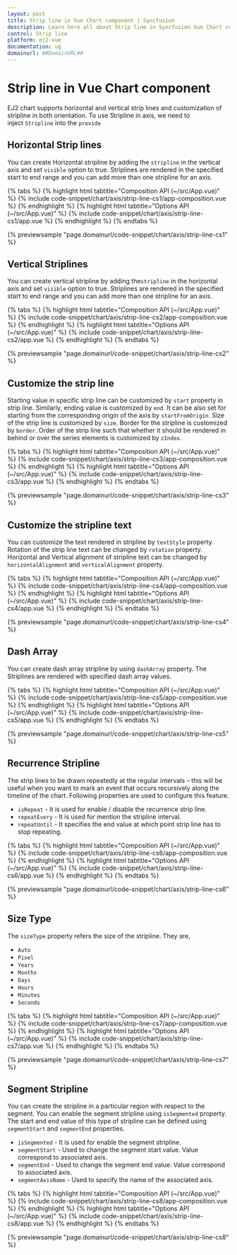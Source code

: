 ```yaml
---
layout: post
title: Strip line in Vue Chart component | Syncfusion
description: Learn here all about Strip line in Syncfusion Vue Chart component of Syncfusion Essential JS 2 and more.
control: Strip line 
platform: ej2-vue
documentation: ug
domainurl: ##DomainURL##
---
```


<!-- markdownlint-disable MD036 -->

# Strip line in Vue Chart component

<!-- markdownlint-disable MD036 -->

EJ2 chart supports horizontal and vertical strip lines and customization of stripline in both orientation.
To use Stripline in axis, we need to inject `Stripline` into the `provide`

## Horizontal Strip lines

You can create Horizontal stripline by adding the `stripline` in the vertical axis and set `visible` option to true. Striplines are rendered in the specified start to end range and you can add more than one stripline for an axis.

{% tabs %}
{% highlight html tabtitle="Composition API (~/src/App.vue)" %}
{% include code-snippet/chart/axis/strip-line-cs1/app-composition.vue %}
{% endhighlight %}
{% highlight html tabtitle="Options API (~/src/App.vue)" %}
{% include code-snippet/chart/axis/strip-line-cs1/app.vue %}
{% endhighlight %}
{% endtabs %}
        
{% previewsample "page.domainurl/code-snippet/chart/axis/strip-line-cs1" %}

## Vertical Striplines

You can create vertical stripline by adding the`stripline` in the horizontal axis and set `visible` option to true. Striplines are rendered in the specified start to end range and you can add more than one stripline for an axis.

{% tabs %}
{% highlight html tabtitle="Composition API (~/src/App.vue)" %}
{% include code-snippet/chart/axis/strip-line-cs2/app-composition.vue %}
{% endhighlight %}
{% highlight html tabtitle="Options API (~/src/App.vue)" %}
{% include code-snippet/chart/axis/strip-line-cs2/app.vue %}
{% endhighlight %}
{% endtabs %}
        
{% previewsample "page.domainurl/code-snippet/chart/axis/strip-line-cs2" %}

## Customize the strip line

Starting value in specific strip line can be customized by `start` property in strip line. Similarly, ending value is customized by `end`. It can be also set for starting from the corresponding origin of the axis by `startFromOrigin`. Size of the strip line is customized by `size`. Border for the stripline is customized by `border`. Order of the strip line such that whether it should be rendered in behind or over the series elements
is customized by `zIndex`.

{% tabs %}
{% highlight html tabtitle="Composition API (~/src/App.vue)" %}
{% include code-snippet/chart/axis/strip-line-cs3/app-composition.vue %}
{% endhighlight %}
{% highlight html tabtitle="Options API (~/src/App.vue)" %}
{% include code-snippet/chart/axis/strip-line-cs3/app.vue %}
{% endhighlight %}
{% endtabs %}
        
{% previewsample "page.domainurl/code-snippet/chart/axis/strip-line-cs3" %}

## Customize the stripline text

You can customize the text rendered in stripline by `textStyle` property. Rotation of the strip line text can be changed by `rotation` property. Horizontal and Vertical alignment of stripline text can be changed by `horizontalAlignment` and `verticalAlignment` property.

{% tabs %}
{% highlight html tabtitle="Composition API (~/src/App.vue)" %}
{% include code-snippet/chart/axis/strip-line-cs4/app-composition.vue %}
{% endhighlight %}
{% highlight html tabtitle="Options API (~/src/App.vue)" %}
{% include code-snippet/chart/axis/strip-line-cs4/app.vue %}
{% endhighlight %}
{% endtabs %}
        
{% previewsample "page.domainurl/code-snippet/chart/axis/strip-line-cs4" %}

## Dash Array

You can create dash array stripline by using `dashArray` property. The Striplines are rendered with specified dash array values.

{% tabs %}
{% highlight html tabtitle="Composition API (~/src/App.vue)" %}
{% include code-snippet/chart/axis/strip-line-cs5/app-composition.vue %}
{% endhighlight %}
{% highlight html tabtitle="Options API (~/src/App.vue)" %}
{% include code-snippet/chart/axis/strip-line-cs5/app.vue %}
{% endhighlight %}
{% endtabs %}
        
{% previewsample "page.domainurl/code-snippet/chart/axis/strip-line-cs5" %}

## Recurrence Stripline

 The strip lines to be drawn repeatedly at the regular intervals – this will be useful when you want to mark an event that occurs recursively along the timeline of the chart. Following properties are used to configure this feature.

* `isRepeat`       - It is used for enable / disable the recurrence strip line.
* `repeatEvery`    - It is used for mention the stripline interval.
* `repeatUntil`    - It specifies the end value at which point strip line has to stop repeating.

{% tabs %}
{% highlight html tabtitle="Composition API (~/src/App.vue)" %}
{% include code-snippet/chart/axis/strip-line-cs6/app-composition.vue %}
{% endhighlight %}
{% highlight html tabtitle="Options API (~/src/App.vue)" %}
{% include code-snippet/chart/axis/strip-line-cs6/app.vue %}
{% endhighlight %}
{% endtabs %}
        
{% previewsample "page.domainurl/code-snippet/chart/axis/strip-line-cs6" %}

## Size Type

The `sizeType` property refers the size of the stripline. They are,

* `Auto`
* `Pixel`
* `Years`
* `Months`
* `Days`
* `Hours`
* `Minutes`
* `Seconds`

{% tabs %}
{% highlight html tabtitle="Composition API (~/src/App.vue)" %}
{% include code-snippet/chart/axis/strip-line-cs7/app-composition.vue %}
{% endhighlight %}
{% highlight html tabtitle="Options API (~/src/App.vue)" %}
{% include code-snippet/chart/axis/strip-line-cs7/app.vue %}
{% endhighlight %}
{% endtabs %}
        
{% previewsample "page.domainurl/code-snippet/chart/axis/strip-line-cs7" %}

## Segment Stripline

You can create the stripline in a particular region with respect to the segment. You can enable the segment stripline using `isSegmented` property. The start and end value of this type of stripline can be defined using `segmentStart` and `segmentEnd` properties.

* `isSegmented`     - It is used for enable the segment stripline.
* `segmentStart`    - Used to change the segment start value. Value correspond to associated axis.
* `segmentEnd`      - Used to change the segment end value. Value correspond to associated axis.
* `segmentAxisName` - Used to specify the name of the associated axis.

{% tabs %}
{% highlight html tabtitle="Composition API (~/src/App.vue)" %}
{% include code-snippet/chart/axis/strip-line-cs8/app-composition.vue %}
{% endhighlight %}
{% highlight html tabtitle="Options API (~/src/App.vue)" %}
{% include code-snippet/chart/axis/strip-line-cs8/app.vue %}
{% endhighlight %}
{% endtabs %}
        
{% previewsample "page.domainurl/code-snippet/chart/axis/strip-line-cs8" %}
